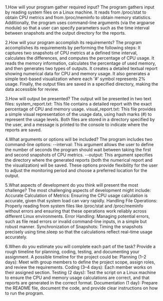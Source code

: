1.How will your program gather required input?
The program gathers input by reading system files on a Linux machine. It reads from /proc/stat to obtain CPU metrics and from /proc/meminfo to obtain memory statistics. Additionally, the program uses command-line arguments (via the argparse module) so that a user can specify parameters such as the time interval between snapshots and the output directory for the reports.

2.How will your program accomplish its requirements?
The program accomplishes its requirements by performing the following steps: It captures two snapshots of CPU metrics at a defined time interval, calculates the differences, and computes the percentage of CPU usage. It reads the memory information, calculates the percentage of used memory, and then generates two types of outputs. It creates a detailed textual report showing numerical data for CPU and memory usage. It also generates a simple text-based visualization where each '#' symbol represents 2% usage. Finally, the output files are saved in a specified directory, making the data accessible for review.

3.How will output be presented?
The output will be presented in two text files: system_report.txt: This file contains a detailed report with the exact percentage of CPU and memory usage. visual_report.txt: This file provides a simple visual representation of the usage data, using hash marks (#) to represent the usage levels. Both files are stored in a directory specified by the user, and a message is printed to the console to indicate where the reports are saved.

4.What arguments or options will be included?
The program includes two command-line options: --interval: This argument allows the user to define the number of seconds the program should wait between taking the first and second snapshots of CPU metrics. --output: This argument specifies the directory where the generated reports (both the numerical report and the visualization) will be saved. These options provide flexibility for the user to adjust the monitoring period and choose a preferred location for the output.

5.What aspects of development do you think will present the most challenge?
The most challenging aspects of development might include: Accurate Calculation of Metrics: Ensuring the CPU usage calculation is accurate, given that system load can vary rapidly. Handling File Operations: Properly reading from system files like /proc/stat and /proc/meminfo without errors and ensuring that these operations work reliably across different Linux environments. Error Handling: Managing potential errors, such as file read errors or invalid command-line inputs, in a simple but robust manner. Synchronization of Snapshots: Timing the snapshots precisely using time.sleep so that the calculations reflect real-time usage accurately.

6.When do you estimate you will complete each part of the task? Provide a rough timeline for planning, coding, testing, and documenting your assignment.
A possible timeline for the project could be: Planning (1–2 days): Meet with group members to define the project scope, assign roles, and review the requirements. Coding (3–4 days): Each member works on their assigned section. Testing (2 days): Test the script on a Linux machine to ensure the CPU and memory usage calculations are correct, and that reports are generated in the correct format. Documentation (1 day): Prepare the README file, document the code, and provide clear instructions on how to run the program.
